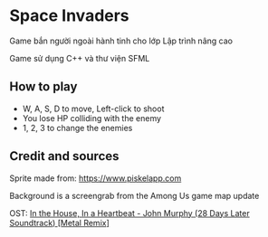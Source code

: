# Space Invaders
Game bắn người ngoài hành tinh cho lớp Lập trình nâng cao

Game sử dụng C++ và thư viện SFML

## How to play
- W, A, S, D to move, Left-click to shoot
- You lose HP colliding with the enemy
- 1, 2, 3 to change the enemies

## Credit and sources
Sprite made from: https://www.piskelapp.com

Background is a screengrab from the Among Us game map update

OST: [In the House, In a Heartbeat - John Murphy (28 Days Later Soundtrack) [Metal Remix]](https://youtu.be/c8QNTsOJ1kc)